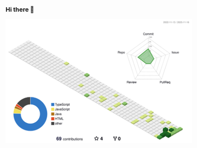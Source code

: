 ### Hi there 👋

![](./profile-3d-contrib/profile-green-animate.svg)

<!--START_SECTION:waka-->

<!--END_SECTION:waka-->
